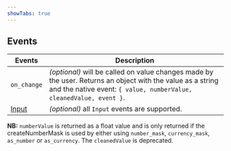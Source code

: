 ```yaml
---
showTabs: true
---
```


## Events

| Events                                  | Description                                                                                                                                                                        |
| --------------------------------------- | ---------------------------------------------------------------------------------------------------------------------------------------------------------------------------------- |
| `on_change`                             | _(optional)_ will be called on value changes made by the user. Returns an object with the value as a string and the native event: `{ value, numberValue, cleanedValue, event }`. |
| [Input](/uilib/components/input/events) | _(optional)_ all `Input` events are supported.                                                                                                                                     |

**NB:** `numberValue` is returned as a float value and is only returned if the createNumberMask is used by either using `number_mask`, `currency_mask`, `as_number` or `as_currency`. The `cleanedValue` is deprecated.
